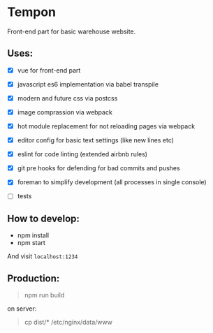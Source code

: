 # Tempon
  Front-end part for basic warehouse website.

## Uses:
  - [x] vue for front-end part
  - [x] javascript es6 implementation via babel transpile
  - [x] modern and future css via postcss
  - [x] image comprassion via webpack
  - [x] hot module replacement for not reloading pages via webpack
  - [x] editor config for basic text settings (like new lines etc)
  - [x] eslint for code linting (extended airbnb rules)
  - [x] git pre hooks for defending for bad commits and pushes
  - [x] foreman to simplify development (all processes in single console)
  - [ ] tests


## How to develop:
  - npm install
  - npm start

  And visit `localhost:1234`


## Production:
  > npm run build

  on server:
  > cp dist/* /etc/nginx/data/www
